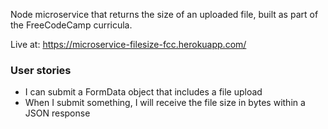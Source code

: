 Node microservice that returns the size of an uploaded file, built as part of the FreeCodeCamp curricula.

Live at: https://microservice-filesize-fcc.herokuapp.com/

### User stories
* I can submit a FormData object that includes a file upload
* When I submit something, I will receive the file size in bytes within a JSON response

